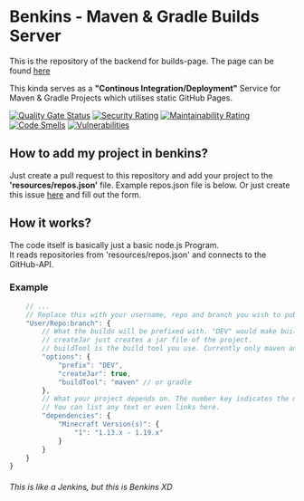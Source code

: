# Benkins - Maven & Gradle Builds Server

This is the repository of the backend for builds-page. The page can be found [here](https://ci.bxteam.gq)

This kinda serves as a **"Continous Integration/Deployment"** Service for Maven & Gradle Projects which utilises static GitHub Pages. 

[![Quality Gate Status](https://sonarcloud.io/api/project_badges/measure?project=NONPLAYT_benkins&metric=alert_status)](https://sonarcloud.io/summary/new_code?id=NONPLAYT_benkins)
[![Security Rating](https://sonarcloud.io/api/project_badges/measure?project=NONPLAYT_benkins&metric=security_rating)](https://sonarcloud.io/summary/new_code?id=NONPLAYT_benkins)
[![Maintainability Rating](https://sonarcloud.io/api/project_badges/measure?project=NONPLAYT_benkins&metric=sqale_rating)](https://sonarcloud.io/summary/new_code?id=NONPLAYT_benkins)
[![Code Smells](https://sonarcloud.io/api/project_badges/measure?project=NONPLAYT_benkins&metric=code_smells)](https://sonarcloud.io/summary/new_code?id=NONPLAYT_benkins)
[![Vulnerabilities](https://sonarcloud.io/api/project_badges/measure?project=NONPLAYT_benkins&metric=vulnerabilities)](https://sonarcloud.io/summary/new_code?id=NONPLAYT_benkins)

## How to add my project in benkins?
Just create a pull request to this repository and add your project to the **'resources/repos.json'** file. Example repos.json file is below. Or just create this issue [here](https://github.com/NONPLAYT/benkins/issues/new?assignees=&labels=request&template=project_add_request.yml) and fill out the form.
## How it works?
The code itself is basically just a basic node.js Program.<br>
It reads repositories from 'resources/repos.json' and connects to the GitHub-API.<br>

### Example
```javascript
    // ...
    // Replace this with your username, repo and branch you wish to publish. For example: AwesomeUser/AwesomeProject:main
    "User/Repo:branch": {
        // What the builds will be prefixed with. "DEV" would make builds like "AwesomeProject - DEV 1 (githash)"
        // createJar just creates a jar file of the project.
        // buildTool is the build tool you use. Currently only maven and gradle are supported.
        "options": {
            "prefix": "DEV",
            "createJar": true,
            "buildTool": "maven" // or gradle
        },
        // What your project depends on. The number key indicates the minium build.
        // You can list any text or even links here.
        "dependencies": {
            "Minecraft Version(s)": {
                "1": "1.13.x - 1.19.x"
            }
        }
    }
}
```

###### This is like a Jenkins, but this is Benkins XD